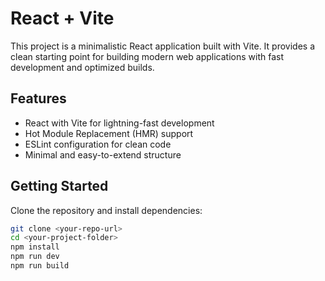 # React + Vite

This project is a minimalistic React application built with Vite. It provides a clean starting point for building modern web applications with fast development and optimized builds.

## Features

- React with Vite for lightning-fast development
- Hot Module Replacement (HMR) support
- ESLint configuration for clean code
- Minimal and easy-to-extend structure

## Getting Started

Clone the repository and install dependencies:

```bash
git clone <your-repo-url>
cd <your-project-folder>
npm install
npm run dev
npm run build


